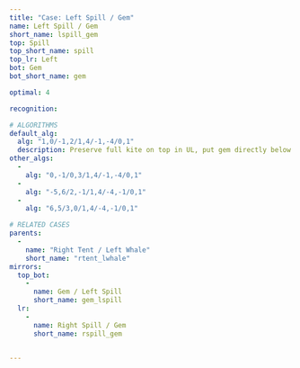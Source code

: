 ```yaml
---
title: "Case: Left Spill / Gem"
name: Left Spill / Gem
short_name: lspill_gem
top: Spill
top_short_name: spill
top_lr: Left
bot: Gem
bot_short_name: gem

optimal: 4

recognition:

# ALGORITHMS
default_alg:
  alg: "1,0/-1,2/1,4/-1,-4/0,1"
  description: Preserve full kite on top in UL, put gem directly below isolated corner on bottom (in this case, UBR/DBR).
other_algs:
  -
    alg: "0,-1/0,3/1,4/-1,-4/0,1"
  -
    alg: "-5,6/2,-1/1,4/-4,-1/0,1"
  -
    alg: "6,5/3,0/1,4/-4,-1/0,1"

# RELATED CASES
parents:
  -
    name: "Right Tent / Left Whale"
    short_name: "rtent_lwhale"
mirrors:
  top_bot:
    -
      name: Gem / Left Spill
      short_name: gem_lspill
  lr:
    -
      name: Right Spill / Gem
      short_name: rspill_gem


---
```


